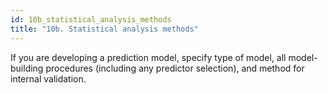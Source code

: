 ```yaml
---
id: 10b_statistical_analysis_methods
title: "10b. Statistical analysis methods"
---
```

If you are developing a prediction model, specify type of model, all model-building procedures (including any predictor selection), and method for internal validation.